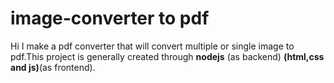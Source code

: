 # image-converter to pdf
Hi I make a pdf converter that will convert multiple or single image to pdf.This project is generally created through <b>nodejs</b> (as backend)  <b>(html,css and js)</b>(as frontend).
